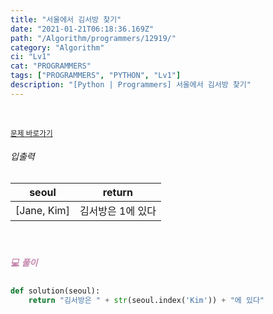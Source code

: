 ```yaml
---
title: "서울에서 김서방 찾기"
date: "2021-01-21T06:18:36.169Z"
path: "/Algorithm/programmers/12919/"
category: "Algorithm"
ci: "Lv1"
cat: "PROGRAMMERS"
tags: ["PROGRAMMERS", "PYTHON", "Lv1"]
description: "[Python | Programmers] 서울에서 김서방 찾기"
---
```


<br />

<a href="https://programmers.co.kr/learn/courses/30/lessons/12919"><small>문제 바로가기</small></a>

###### 입출력

| seoul       | return            |
| ----------- | ----------------- |
| [Jane, Kim] | 김서방은 1에 있다 |

<br />

##### <h5 style="color:#C587AE;">💻 풀이</h5>

```python
def solution(seoul):
    return "김서방은 " + str(seoul.index('Kim')) + "에 있다"
```

<br />

